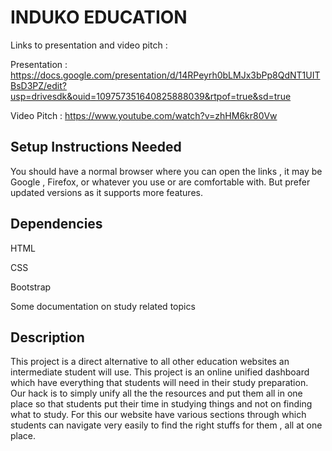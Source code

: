 # INDUKO EDUCATION

Links to presentation and video pitch :

Presentation : https://docs.google.com/presentation/d/14RPeyrh0bLMJx3bPp8QdNT1UITBsD3PZ/edit?usp=drivesdk&ouid=109757351640825888039&rtpof=true&sd=true

Video Pitch : https://www.youtube.com/watch?v=zhHM6kr80Vw


## Setup Instructions Needed

You should have a normal browser where you can open the links , it may be Google , Firefox, or whatever you use or are comfortable with. But prefer updated versions as it supports more features.

## Dependencies

HTML

CSS

Bootstrap

Some documentation on study related topics


## Description

This project is a direct alternative to all other education websites an intermediate student will use. This project is an online unified dashboard which have everything that students will need in their study preparation.
Our hack is to simply unify all the the resources and put them all in one place so that students put their time in studying things and not on finding what to study. For this our website have various sections through which students can navigate very easily to find the right stuffs for them , all at one place.
